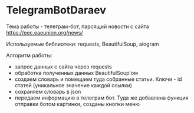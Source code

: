 # TelegramBotDaraev
Тема работы - телеграм-бот, парсящий новости с сайта https://eec.eaeunion.org/news/

Используемые библиотеки: requests, BeautifulSoup, aiogram

Алгоритм работы: 
- запрос данных с сайта через requests
- обработка полученных данных BeautifulSoup'ом
- создаем словарь и помещаем туда собранные статьи. Ключи - id статей (уникальное значение каждой ссылки)
- сохраняем словарь в json
- передаем информацию в телеграм бот. Туда же добавлена функция отправки ботом картинки, созданы кнопки меню
